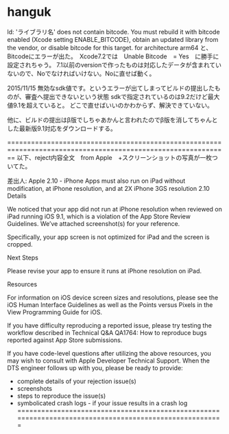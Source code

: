 # hanguk
ld: 'ライブラリ名' does not contain bitcode. You must rebuild it with bitcode enabled (Xcode setting ENABLE_BITCODE), 
obtain an updated library from the vendor, or disable bitcode for this target. for architecture arm64
と、Bitcodeにエラーが出た。　Xcode7.2では　Unable Bitcode　= Yes　に勝手に設定されちゃう。
7.1以前のversionで作ったものは対応したデータが含まれていないので、Noでなければいけない。Noに直せば動く。

2015/11/15
無効なsdk値です。というエラーが出てしまってビルドの提出したものが、審査へ提出できないという状態
sdkで指定されているのは9.2だけど最大値9.1を超えていると。
どこで直せばいいのかわからず、解決できていない。

他に、ビルドの提出はβ版でしちゃあかんと言われたのでβ版を消してちゃんとした最新版9.1対応をダウンロードする。



==============================================================================================================
以下、reject内容全文　from Apple　+スクリーンショットの写真が一枚ついてた。

差出人: Apple
2.10 - iPhone Apps must also run on iPad without modification, at iPhone resolution, and at 2X iPhone 3GS resolution
2.10 Details

We noticed that your app did not run at iPhone resolution when reviewed on iPad running iOS 9.1, which is a violation of the App Store Review Guidelines. We’ve attached screenshot(s) for your reference.

Specifically, your app screen is not optimized for iPad and the screen is cropped. 

Next Steps

Please revise your app to ensure it runs at iPhone resolution on iPad.

Resources

For information on iOS device screen sizes and resolutions, please see the iOS Human Interface Guidelines as well as the Points versus Pixels in the View Programming Guide for iOS.

If you have difficulty reproducing a reported issue, please try testing the workflow described in Technical Q&A QA1764: How to reproduce bugs reported against App Store submissions.

If you have code-level questions after utilizing the above resources, you may wish to consult with Apple Developer Technical Support. When the DTS engineer follows up with you, please be ready to provide:
- complete details of your rejection issue(s)
- screenshots
- steps to reproduce the issue(s)
- symbolicated crash logs - if your issue results in a crash log
=======================================================================================================